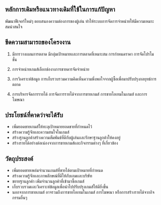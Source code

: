 ## หลักการเดิมหรือแนวทางเดิมที่ใช้ในการแก้ปัญหา

พัฒนาฟีเจอร์ใหม่ๆ ตอบสนองความต่องการของผู้เล่น ทำให้ระบบการจัดการจำหน่ายให้มีความเหมาะสมน่าสนใจ 

## ขีดความสามารถของโครงงาน

1. มีการวางเเผนการตลาด มีกลุ่มเป้าหมายเเละการตลาดที่เหมาะสม การกำหนดราคา การจัดโปรโมชั่น

2. การจำหน่ายเกมส์เลือกช่องางการขายดารจัดจำหน่าย

3. การวิเคราะห์ข้อมูล การเก็บรวบรวมความคิดเห็นความพึ่งพอใจจากผู้ซื้อเพื่อมาปรับปรุงกลยุทธ์การตลาด

4. การบริหารจัดการรายได้ การจัดการรายได้จากการขายเกมส์ การขายไอเทมในเกมส์ เเละการโฆษณา

## ประโยชน์ที่คาดว่าจะได้รับ

- เพิ่มยอดขายเกมส์ให้ทะลุเป้าหมายยอดขายที่กำหนดไว้
- สร้างความรู้จักเเละความสนใจในเกมส์
- สร้างฐานลูกค้าสร้างความสัมพันธ์ที่ดีกับผู้เล่นเเละรักษาฐานลูกค้าให้คงอยู่
- สร้างรายได้อย่างต่อเน่องจากการขายเกมส์เเละกิจกรรมต่างๆ ที่เกี่ยวข้อง

## วัตถุประสงค์
- เพิ่มยอดขายเพอ่มจำนวนเกมส์ที่ขายได้ตามเป้าหมายที่กำหนด
- สร้างความรู้จักเเละภาพลักษณ์ที่ดีให้กับเกมเเละบริษัท
- ขยายฐานลูกค้า เพิ่มจำนวนลูกค้าที่เข้ามาซื้อเกมส์
- เก็บรวบรวมเเละวิเคราะห์ข้อมูลเพื่อนำไปปรับปรุงเกมส์ให้ดียิ่งขึ้น
- นอกจากการขายเกมส์ อาจรวมถึงการขายไอเทมในเกมส์ การโฆษณา หรือการสร้างรายได้จากกิจกรรมอื่นๆ
